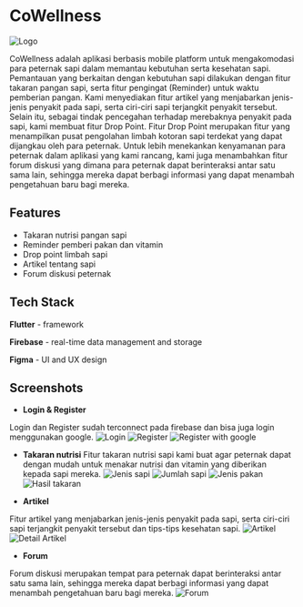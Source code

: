 
# CoWellness



![Logo](screenshots/icon_app.png)


CoWellness adalah aplikasi berbasis mobile platform untuk mengakomodasi para peternak sapi dalam memantau kebutuhan serta kesehatan sapi. Pemantauan yang berkaitan dengan kebutuhan sapi dilakukan dengan fitur takaran pangan sapi, serta fitur pengingat (Reminder) untuk waktu pemberian pangan. Kami menyediakan fitur artikel yang menjabarkan jenis-jenis penyakit pada sapi, serta ciri-ciri sapi terjangkit penyakit tersebut. Selain itu, sebagai tindak pencegahan terhadap merebaknya penyakit pada sapi, kami membuat fitur Drop Point. Fitur Drop Point merupakan fitur yang menampilkan pusat pengolahan limbah kotoran sapi terdekat yang dapat dijangkau oleh para peternak. Untuk lebih menekankan kenyamanan para peternak dalam aplikasi yang kami rancang, kami juga menambahkan fitur forum diskusi yang dimana para peternak dapat berinteraksi antar satu sama lain, sehingga mereka dapat berbagi informasi yang dapat menambah pengetahuan baru bagi mereka.
## Features

- Takaran nutrisi pangan sapi
- Reminder pemberi pakan dan vitamin
- Drop point limbah sapi
- Artikel tentang sapi
- Forum diskusi peternak



## Tech Stack

**Flutter** - framework

**Firebase** - real-time data management and storage

**Figma** - UI and UX design



## Screenshots

* **Login & Register**

Login dan Register sudah terconnect pada firebase dan bisa juga login menggunakan google.
![Login](screenshots/login.png)
![Register](screenshots/register.png)
![Register with google](screenshots/regis_wtih_google.png)

* **Takaran nutrisi**
Fitur takaran nutrisi sapi kami buat agar peternak dapat dengan mudah untuk menakar nutrisi dan vitamin yang diberikan kepada sapi mereka.
![Jenis sapi](screenshots/jenis_sapi.png)
![Jumlah sapi](screenshots/jumlah_sapi.png)
![Jenis pakan](screenshots/jenis_pakan.png)
![Hasil takaran](screenshots/hasil_takaran.png)

* **Artikel**

Fitur artikel yang menjabarkan jenis-jenis penyakit pada sapi, serta ciri-ciri sapi terjangkit penyakit tersebut dan tips-tips kesehatan sapi.
![Artikel](screenshots/artikel.png)
![Detail Artikel](screenshots/detail_artikel.png)

* **Forum**

Forum diskusi merupakan tempat para peternak dapat berinteraksi antar satu sama lain, sehingga mereka dapat berbagi informasi yang dapat menambah pengetahuan baru bagi mereka.
![Forum](screenshots/forum.png)


